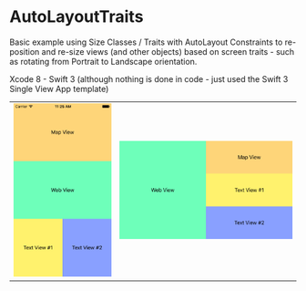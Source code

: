 # AutoLayoutTraits

Basic example using Size Classes / Traits with AutoLayout Constraints to re-position and re-size views (and other objects) based on screen traits - such as rotating from Portrait to Landscape orientation.

Xcode 8 - Swift 3 (although nothing is done in code - just used the Swift 3 Single View App template)

<table>
    <tr>
        <td><img src="ScreenCaps/p1.png"></td>
        <td><img src="ScreenCaps/p2.png"></td>
    </tr>
</table>

